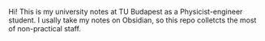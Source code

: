 Hi! 
This is my university notes at TU Budapest as a Physicist-engineer student. 
I usally take my notes on Obsidian, so this repo colletcts the most of non-practical staff.

